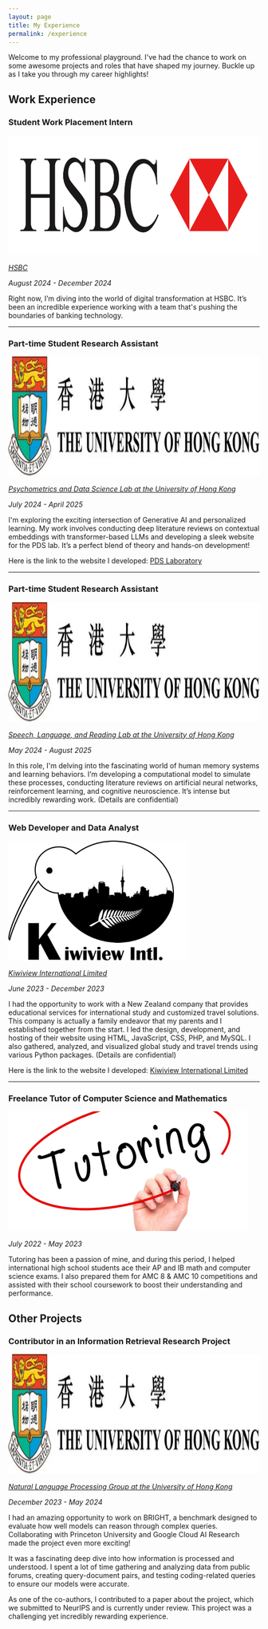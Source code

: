 ```yaml
---
layout: page
title: My Experience
permalink: /experience
---
```


<style>
div.scroll-container {
  background-color: #f7f7f7;
  overflow-x: auto; /* Enable horizontal scrolling */
  overflow-y: hidden; /* Disable vertical scrolling */
  white-space: nowrap;
  padding: 10px;
  height: 35vh; /* Set the height to 35% of the viewport height */
  display: flex;
  align-items: center; /* Center align images vertically */
}

div.scroll-container img,
div.scroll-container video {
  padding: 10px;
  height: calc(35vh - 20px); /* Adjust the height to fit within the container, considering padding */
  object-fit: contain; /* Ensure the images fit within the container */
}
</style>

Welcome to my professional playground. I've had the chance to work on some awesome projects and roles that have shaped my journey. Buckle up as I take you through my career highlights!

## Work Experience

### Student Work Placement Intern

<img src="/assets/img/hsbc.png" style="height:6vh;">

*[HSBC](https://www.hsbc.com.hk/)*

*August 2024 - December 2024*

Right now, I’m diving into the world of digital transformation at HSBC. It’s been an incredible experience working with a team that's pushing the boundaries of banking technology.

---

### Part-time Student Research Assistant

<img src="/assets/img/hku.jpeg" style="height:6vh;">

*[Psychometrics and Data Science Lab at the University of Hong Kong](https://psym-ds.github.io/)*

*July 2024 - April 2025*

I'm exploring the exciting intersection of Generative AI and personalized learning. My work involves conducting deep literature reviews on contextual embeddings with transformer-based LLMs and developing a sleek website for the PDS lab. It’s a perfect blend of theory and hands-on development!

Here is the link to the website I developed: [PDS Laboratory](https://psym-ds.github.io/)

---

### Part-time Student Research Assistant

<img src="/assets/img/hku.jpeg" style="height:6vh;">

*[Speech, Language, and Reading Lab at the University of Hong Kong](https://slrlab.edu.hku.hk/)*

*May 2024 - August 2025*

In this role, I'm delving into the fascinating world of human memory systems and learning behaviors. I’m developing a computational model to simulate these processes, conducting literature reviews on artificial neural networks, reinforcement learning, and cognitive neuroscience. It’s intense but incredibly rewarding work. (Details are confidential)

---

### Web Developer and Data Analyst

<img src="/assets/img/kiwiview.png" style="height:6vh;">

*[Kiwiview International Limited](https://www.kiwiviewintl.co.nz/uk-en/index.php)*

*June 2023 - December 2023*

I had the opportunity to work with a New Zealand company that provides educational services for international study and customized travel solutions. This company is actually a family endeavor that my parents and I established together from the start. I led the design, development, and hosting of their website using HTML, JavaScript, CSS, PHP, and MySQL. I also gathered, analyzed, and visualized global study and travel trends using various Python packages. (Details are confidential)

Here is the link to the website I developed: [Kiwiview International Limited](https://www.kiwiviewintl.co.nz/uk-en/index.php)

---

### Freelance Tutor of Computer Science and Mathematics

<img src="/assets/img/tutoring.webp" style="height:6vh;">

*July 2022 - May 2023*

Tutoring has been a passion of mine, and during this period, I helped international high school students ace their AP and IB math and computer science exams. I also prepared them for AMC 8 & AMC 10 competitions and assisted with their school coursework to boost their understanding and performance.

## Other Projects

### Contributor in an Information Retrieval Research Project

<img src="/assets/img/hku.jpeg" style="height:6vh;">

*[Natural Language Processing Group at the University of Hong Kong](https://hkunlp.github.io/)*

*December 2023 - May 2024*

I had an amazing opportunity to work on BRIGHT, a benchmark designed to evaluate how well models can reason through complex queries. Collaborating with Princeton University and Google Cloud AI Research made the project even more exciting!

It was a fascinating deep dive into how information is processed and understood. I spent a lot of time gathering and analyzing data from public forums, creating query-document pairs, and testing coding-related queries to ensure our models were accurate.

As one of the co-authors, I contributed to a paper about the project, which we submitted to NeurIPS and is currently under review. This project was a challenging yet incredibly rewarding experience.